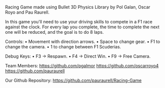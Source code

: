 ﻿Racing Game made using Bullet 3D Physics Library by Pol Galan, Oscar Royo and Pau Raurell.

In this game you'll need to use your driving skills to compete in a F1 race against the clock.
For every lap you complete, the time to complete the next one will be reduced, and the goal is to do 8 laps.

Controls:
• Movement with direction arrows.
• Space to change gear.
• F1 to change the camera.
• 1 to change between F1 Scuderias.	

Debug Keys:
• F3 -> Respawn.
• F4 -> Direct Win.	
• F9 -> Free Camera.

Team Members:
https://github.com/pgalmor
https://github.com/oscarroyo4
https://github.com/pauraurell

Our Github Repository: https://github.com/pauraurell/Racing-Game
